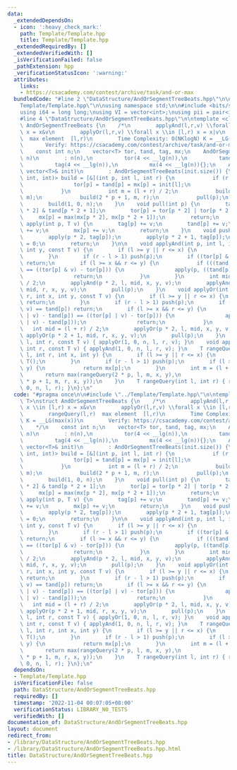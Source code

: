 ```yaml
---
data:
  _extendedDependsOn:
  - icon: ':heavy_check_mark:'
    path: Template/Template.hpp
    title: Template/Template.hpp
  _extendedRequiredBy: []
  _extendedVerifiedWith: []
  _isVerificationFailed: false
  _pathExtension: hpp
  _verificationStatusIcon: ':warning:'
  attributes:
    links:
    - https://csacademy.com/contest/archive/task/and-or-max
  bundledCode: "#line 2 \"DataStructure/AndOrSegmentTreeBeats.hpp\"\n\n#line 2 \"\
    Template/Template.hpp\"\n\nusing namespace std;\n\n#include <bits/stdc++.h>\n\n\
    using i64 = long long;\nusing VI = vector<int>;\nusing pii = pair<int, int>;\n\
    #line 4 \"DataStructure/AndOrSegmentTreeBeats.hpp\"\n\ntemplate <class T>\nstruct\
    \ AndOrSegmentTreeBeats {\n    /*\n        applyAnd(l,r,v) \\forall x \\in [l,r)\
    \ x = x&v\n        applyOr(l,r,v) \\forall x \\in [l,r) x = x|v\n        rangeQuery(l,r)\
    \  max element  [l,r)\n        Time Complexity: O(NKlogN) K = __LG(max(x))\n \
    \       Verify: https://csacademy.com/contest/archive/task/and-or-max\n    */\n\
    \    const int n;\n    vector<T> tor, tand, tag, mx;\n    AndOrSegmentTreeBeats(int\
    \ n)\n        : n(n),\n          tor(4 << __lg(n)),\n          tand(4 << __lg(n)),\n\
    \          tag(4 << __lg(n)),\n          mx(4 << __lg(n)){};\n    AndOrSegmentTreeBeats(const\
    \ vector<T>& init)\n        : AndOrSegmentTreeBeats(init.size()) {\n        function<void(int,\
    \ int, int)> build = [&](int p, int l, int r) {\n            if (r - l == 1) {\n\
    \                tor[p] = tand[p] = mx[p] = init[l];\n                return;\n\
    \            }\n            int m = (l + r) / 2;\n            build(2 * p, l,\
    \ m);\n            build(2 * p + 1, m, r);\n            pull(p);\n        };\n\
    \        build(1, 0, n);\n    }\n    void pull(int p) {\n        tand[p] = tand[p\
    \ * 2] & tand[p * 2 + 1];\n        tor[p] = tor[p * 2] | tor[p * 2 + 1];\n   \
    \     mx[p] = max(mx[p * 2], mx[p * 2 + 1]);\n        return;\n    }\n    void\
    \ apply(int p, T v) {\n        tag[p] += v;\n        tand[p] += v;\n        tor[p]\
    \ += v;\n        mx[p] += v;\n        return;\n    }\n    void push(int p) {\n\
    \        apply(p * 2, tag[p]);\n        apply(p * 2 + 1, tag[p]);\n        tag[p]\
    \ = 0;\n        return;\n    }\n\n    void applyAnd(int p, int l, int r, int x,\
    \ int y, const T v) {\n        if (l >= y || r <= x) {\n            return;\n\
    \        }\n        if (r - l > 1) push(p);\n        if ((tor[p] & v) == tor[p])\
    \ return;\n        if (l >= x && r <= y) {\n            if (((tand[p] & v) - tand[p])\
    \ == ((tor[p] & v) - tor[p])) {\n                apply(p, ((tand[p] & v) - tand[p]));\n\
    \                return;\n            }\n        }\n        int mid = (l + r)\
    \ / 2;\n        applyAnd(p * 2, l, mid, x, y, v);\n        applyAnd(p * 2 + 1,\
    \ mid, r, x, y, v);\n        pull(p);\n    }\n    void applyOr(int p, int l, int\
    \ r, int x, int y, const T v) {\n        if (l >= y || r <= x) {\n           \
    \ return;\n        }\n        if (r - l > 1) push(p);\n        if ((tand[p] |\
    \ v) == tand[p]) return;\n        if (l >= x && r <= y) {\n            if (((tand[p]\
    \ | v) - tand[p]) == ((tor[p] | v) - tor[p])) {\n                apply(p, ((tand[p]\
    \ | v) - tand[p]));\n                return;\n            }\n        }\n     \
    \   int mid = (l + r) / 2;\n        applyOr(p * 2, l, mid, x, y, v);\n       \
    \ applyOr(p * 2 + 1, mid, r, x, y, v);\n        pull(p);\n    }\n    void applyOr(int\
    \ l, int r, const T v) { applyOr(1, 0, n, l, r, v); }\n    void applyAnd(int l,\
    \ int r, const T v) { applyAnd(1, 0, n, l, r, v); }\n    T rangeQuery(int p, int\
    \ l, int r, int x, int y) {\n        if (l >= y || r <= x) {\n            return\
    \ T();\n        }\n        if (r - l > 1) push(p);\n        if (l >= x && r <=\
    \ y) {\n            return mx[p];\n        }\n        int m = (l + r) / 2;\n \
    \       return max(rangeQuery(2 * p, l, m, x, y),\n                   rangeQuery(2\
    \ * p + 1, m, r, x, y));\n    }\n    T rangeQuery(int l, int r) { return rangeQuery(1,\
    \ 0, n, l, r); }\n};\n"
  code: "#pragma once\n\n#include \"../Template/Template.hpp\"\n\ntemplate <class\
    \ T>\nstruct AndOrSegmentTreeBeats {\n    /*\n        applyAnd(l,r,v) \\forall\
    \ x \\in [l,r) x = x&v\n        applyOr(l,r,v) \\forall x \\in [l,r) x = x|v\n\
    \        rangeQuery(l,r)  max element  [l,r)\n        Time Complexity: O(NKlogN)\
    \ K = __LG(max(x))\n        Verify: https://csacademy.com/contest/archive/task/and-or-max\n\
    \    */\n    const int n;\n    vector<T> tor, tand, tag, mx;\n    AndOrSegmentTreeBeats(int\
    \ n)\n        : n(n),\n          tor(4 << __lg(n)),\n          tand(4 << __lg(n)),\n\
    \          tag(4 << __lg(n)),\n          mx(4 << __lg(n)){};\n    AndOrSegmentTreeBeats(const\
    \ vector<T>& init)\n        : AndOrSegmentTreeBeats(init.size()) {\n        function<void(int,\
    \ int, int)> build = [&](int p, int l, int r) {\n            if (r - l == 1) {\n\
    \                tor[p] = tand[p] = mx[p] = init[l];\n                return;\n\
    \            }\n            int m = (l + r) / 2;\n            build(2 * p, l,\
    \ m);\n            build(2 * p + 1, m, r);\n            pull(p);\n        };\n\
    \        build(1, 0, n);\n    }\n    void pull(int p) {\n        tand[p] = tand[p\
    \ * 2] & tand[p * 2 + 1];\n        tor[p] = tor[p * 2] | tor[p * 2 + 1];\n   \
    \     mx[p] = max(mx[p * 2], mx[p * 2 + 1]);\n        return;\n    }\n    void\
    \ apply(int p, T v) {\n        tag[p] += v;\n        tand[p] += v;\n        tor[p]\
    \ += v;\n        mx[p] += v;\n        return;\n    }\n    void push(int p) {\n\
    \        apply(p * 2, tag[p]);\n        apply(p * 2 + 1, tag[p]);\n        tag[p]\
    \ = 0;\n        return;\n    }\n\n    void applyAnd(int p, int l, int r, int x,\
    \ int y, const T v) {\n        if (l >= y || r <= x) {\n            return;\n\
    \        }\n        if (r - l > 1) push(p);\n        if ((tor[p] & v) == tor[p])\
    \ return;\n        if (l >= x && r <= y) {\n            if (((tand[p] & v) - tand[p])\
    \ == ((tor[p] & v) - tor[p])) {\n                apply(p, ((tand[p] & v) - tand[p]));\n\
    \                return;\n            }\n        }\n        int mid = (l + r)\
    \ / 2;\n        applyAnd(p * 2, l, mid, x, y, v);\n        applyAnd(p * 2 + 1,\
    \ mid, r, x, y, v);\n        pull(p);\n    }\n    void applyOr(int p, int l, int\
    \ r, int x, int y, const T v) {\n        if (l >= y || r <= x) {\n           \
    \ return;\n        }\n        if (r - l > 1) push(p);\n        if ((tand[p] |\
    \ v) == tand[p]) return;\n        if (l >= x && r <= y) {\n            if (((tand[p]\
    \ | v) - tand[p]) == ((tor[p] | v) - tor[p])) {\n                apply(p, ((tand[p]\
    \ | v) - tand[p]));\n                return;\n            }\n        }\n     \
    \   int mid = (l + r) / 2;\n        applyOr(p * 2, l, mid, x, y, v);\n       \
    \ applyOr(p * 2 + 1, mid, r, x, y, v);\n        pull(p);\n    }\n    void applyOr(int\
    \ l, int r, const T v) { applyOr(1, 0, n, l, r, v); }\n    void applyAnd(int l,\
    \ int r, const T v) { applyAnd(1, 0, n, l, r, v); }\n    T rangeQuery(int p, int\
    \ l, int r, int x, int y) {\n        if (l >= y || r <= x) {\n            return\
    \ T();\n        }\n        if (r - l > 1) push(p);\n        if (l >= x && r <=\
    \ y) {\n            return mx[p];\n        }\n        int m = (l + r) / 2;\n \
    \       return max(rangeQuery(2 * p, l, m, x, y),\n                   rangeQuery(2\
    \ * p + 1, m, r, x, y));\n    }\n    T rangeQuery(int l, int r) { return rangeQuery(1,\
    \ 0, n, l, r); }\n};\n"
  dependsOn:
  - Template/Template.hpp
  isVerificationFile: false
  path: DataStructure/AndOrSegmentTreeBeats.hpp
  requiredBy: []
  timestamp: '2022-11-04 00:07:05+08:00'
  verificationStatus: LIBRARY_NO_TESTS
  verifiedWith: []
documentation_of: DataStructure/AndOrSegmentTreeBeats.hpp
layout: document
redirect_from:
- /library/DataStructure/AndOrSegmentTreeBeats.hpp
- /library/DataStructure/AndOrSegmentTreeBeats.hpp.html
title: DataStructure/AndOrSegmentTreeBeats.hpp
---
```

